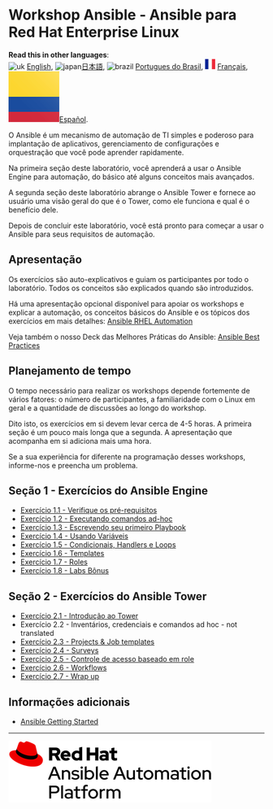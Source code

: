 # Workshop Ansible - Ansible para Red Hat Enterprise Linux

**Read this in other languages**:
<br>![uk](../../images/uk.png) [English](README.md),  ![japan](../../images/japan.png)[日本語](README.ja.md), ![brazil](../../images/brazil.png) [Portugues do Brasil](README.pt-br.md), ![france](../../images/fr.png) [Français](README.fr.md), ![Español](../../images/col.png)[Español](README.es.md).
<br>

O Ansible é um mecanismo de automação de TI simples e poderoso para implantação de aplicativos, gerenciamento de configurações e orquestração que você pode aprender rapidamente.

Na primeira seção deste laboratório, você aprenderá a usar o Ansible Engine para automação, do básico até alguns conceitos mais avançados.

A segunda seção deste laboratório abrange o Ansible Tower e fornece ao usuário uma visão geral do que é o Tower, como ele funciona e qual é o benefício dele.

Depois de concluir este laboratório, você está pronto para começar a usar o Ansible para seus requisitos de automação.

## Apresentação

Os exercícios são auto-explicativos e guiam os participantes por todo o laboratório. Todos os conceitos são explicados quando são introduzidos.

Há uma apresentação opcional disponível para apoiar os workshops e explicar a automação, os conceitos básicos do Ansible e os tópicos dos exercícios em mais detalhes:
[Ansible RHEL Automation](../../decks/ansible_rhel.pdf)

Veja também o nosso Deck das Melhores Práticas do Ansible:
[Ansible Best Practices](../../decks/ansible_best_practices.pdf)

## Planejamento de tempo

O tempo necessário para realizar os workshops depende fortemente de vários fatores: o número de participantes, a familiaridade com o Linux em geral e a quantidade de discussões ao longo do workshop.

Dito isto, os exercícios em si devem levar cerca de 4-5 horas. A primeira seção é um pouco mais longa que a segunda. A apresentação que acompanha em si adiciona mais uma hora.

Se a sua experiência for diferente na programação desses workshops, informe-nos e preencha um problema.

## Seção 1 - Exercícios do Ansible Engine

 - [Exercício 1.1 - Verifique os pré-requisitos](1.1-setup/README.pt-br.md)
 - [Exercício 1.2 - Executando comandos ad-hoc](1.2-adhoc/README.pt-br.md)
 - [Exercício 1.3 - Escrevendo seu primeiro Playbook](1.3-playbook/README.pt-br.md)
 - [Exercício 1.4 - Usando Variáveis](1.4-variables/README.pt-br.md)
 - [Exercício 1.5 - Condicionais, Handlers e Loops](1.5-handlers/README.pt-br.md)
 - [Exercício 1.6 - Templates](1.6-templates/README.pt-br.md)
 - [Exercício 1.7 - Roles](1.7-role/README.pt-br.md)
 - [Exercício 1.8 - Labs Bônus](1.8-bonus/README.pt-br.md)

## Seção 2 - Exercícios do Ansible Tower

 - [Exercício 2.1 - Introdução ao Tower](2.1-intro/README.pt-br.md)
 - Exercício 2.2 - Inventários, credenciais e comandos ad hoc - not translated
 - [Exercício 2.3 - Projects & Job templates](2.3-projects/README.pt-br.md)
 - [Exercício 2.4 - Surveys](2.4-surveys/README.pt-br.md)
 - [Exercício 2.5 - Controle de acesso baseado em role](2.5-rbac/README.pt-br.md)
 - [Exercício 2.6 - Workflows](2.6-workflows/README.pt-br.md)
 - [Exercício 2.7 - Wrap up](2.7-wrap/README.pt-br.md)

## Informações adicionais

 - [Ansible Getting Started](http://docs.ansible.com/ansible/latest/intro_getting_started.html)

---
![Red Hat Ansible Automation](../../images/rh-ansible-automation-platform.png)
